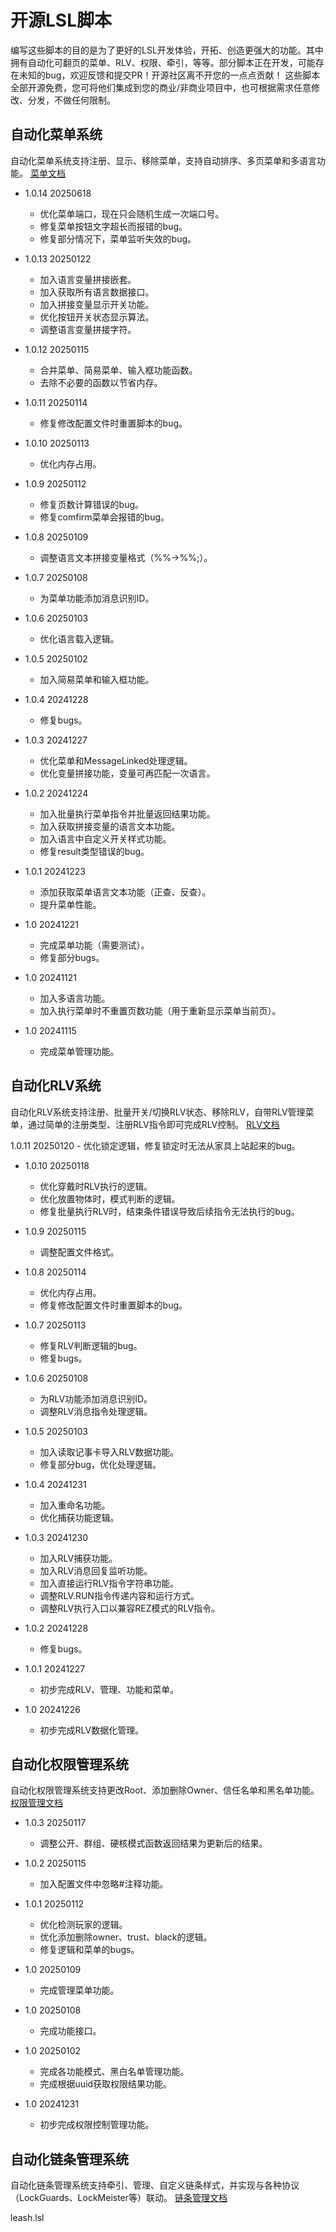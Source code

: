 # 开源LSL脚本

编写这些脚本的目的是为了更好的LSL开发体验，开拓、创造更强大的功能。其中拥有自动化可翻页的菜单、RLV、权限、牵引，等等。部分脚本正在开发，可能存在未知的bug，欢迎反馈和提交PR！开源社区离不开您的一点点贡献！
这些脚本全部开源免费，您可将他们集成到您的商业/非商业项目中，也可根据需求任意修改、分发，不做任何限制。

## 自动化菜单系统
自动化菜单系统支持注册、显示、移除菜单，支持自动排序、多页菜单和多语言功能。
[菜单文档](README.Menu.md)

- 1.0.14 20250618
    - 优化菜单端口，现在只会随机生成一次端口号。
    - 修复菜单按钮文字超长而报错的bug。
    - 修复部分情况下，菜单监听失效的bug。
- 1.0.13 20250122
    - 加入语言变量拼接嵌套。
    - 加入获取所有语言数据接口。
    - 加入拼接变量显示开关功能。
    - 优化按钮开关状态显示算法。
    - 调整语言变量拼接字符。

- 1.0.12 20250115
    - 合并菜单、简易菜单、输入框功能函数。
    - 去除不必要的函数以节省内存。

- 1.0.11 20250114
    - 修复修改配置文件时重置脚本的bug。

- 1.0.10 20250113
    - 优化内存占用。

- 1.0.9 20250112
    - 修复页数计算错误的bug。
    - 修复comfirm菜单会报错的bug。

- 1.0.8 20250109
    - 调整语言文本拼接变量格式（%%→%%;）。

- 1.0.7 20250108
    - 为菜单功能添加消息识别ID。

- 1.0.6 20250103
    - 优化语言载入逻辑。

- 1.0.5 20250102
    - 加入简易菜单和输入框功能。

- 1.0.4 20241228
    - 修复bugs。

- 1.0.3 20241227
    - 优化菜单和MessageLinked处理逻辑。
    - 优化变量拼接功能，变量可再匹配一次语言。

- 1.0.2 20241224
    - 加入批量执行菜单指令并批量返回结果功能。
    - 加入获取拼接变量的语言文本功能。
    - 加入语言中自定义开关样式功能。
    - 修复result类型错误的bug。

- 1.0.1 20241223
    - 添加获取菜单语言文本功能（正查、反查）。
    - 提升菜单性能。
    
- 1.0 20241221
    - 完成菜单功能（需要测试）。
    - 修复部分bugs。

- 1.0 20241121
    - 加入多语言功能。
    - 加入执行菜单时不重置页数功能（用于重新显示菜单当前页）。

- 1.0 20241115
    - 完成菜单管理功能。


## 自动化RLV系统
自动化RLV系统支持注册、批量开关/切换RLV状态、移除RLV，自带RLV管理菜单，通过简单的注册类型、注册RLV指令即可完成RLV控制。
[RLV文档](README.RLV.md)

1.0.11 20250120
    - 优化锁定逻辑，修复锁定时无法从家具上站起来的bug。

- 1.0.10 20250118
    - 优化穿戴时RLV执行的逻辑。
    - 优化放置物体时，模式判断的逻辑。
    - 修复批量执行RLV时，结束条件错误导致后续指令无法执行的bug。

- 1.0.9 20250115
    - 调整配置文件格式。

- 1.0.8 20250114
    - 优化内存占用。
    - 修复修改配置文件时重置脚本的bug。

- 1.0.7 20250113
    - 修复RLV判断逻辑的bug。
    - 修复bugs。

- 1.0.6 20250108
    - 为RLV功能添加消息识别ID。
    - 调整RLV消息指令处理逻辑。

- 1.0.5 20250103
    - 加入读取记事卡导入RLV数据功能。
    - 修复部分bug，优化处理逻辑。

- 1.0.4 20241231
    - 加入重命名功能。
    - 优化捕获功能逻辑。

- 1.0.3 20241230
    - 加入RLV捕获功能。
    - 加入RLV消息回复监听功能。
    - 加入直接运行RLV指令字符串功能。
    - 调整RLV.RUN指令传递内容和运行方式。
    - 调整RLV执行入口以兼容REZ模式的RLV指令。

- 1.0.2 20241228
    - 修复bugs。

- 1.0.1 20241227
    - 初步完成RLV、管理、功能和菜单。

- 1.0 20241226
    - 初步完成RLV数据化管理。


## 自动化权限管理系统
自动化权限管理系统支持更改Root、添加删除Owner、信任名单和黑名单功能。
[权限管理文档](README.Access.md)

- 1.0.3 20250117
	- 调整公开、群组、硬核模式函数返回结果为更新后的结果。

- 1.0.2 20250115
	- 加入配置文件中忽略#注释功能。

- 1.0.1 20250112
	- 优化检测玩家的逻辑。
	- 优化添加删除owner、trust、black的逻辑。
	- 修复逻辑和菜单的bugs。

- 1.0 20250109
    - 完成管理菜单功能。

- 1.0 20250108
    - 完成功能接口。

- 1.0 20250102
    - 完成各功能模式、黑白名单管理功能。
    - 完成根据uuid获取权限结果功能。

- 1.0 20241231
    - 初步完成权限控制管理功能。


## 自动化链条管理系统
自动化链条管理系统支持牵引、管理、自定义链条样式，并实现与各种协议（LockGuards、LockMeister等）联动。
[链条管理文档](README.Leash.md)

leash.lsl